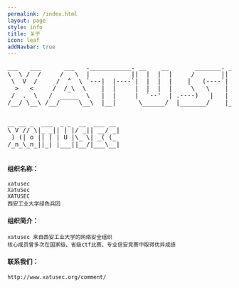 ```yaml
---
permalink: /index.html
layout: page
style: info
title: 关于
icon: leaf
addNavbar: true
---
```

<div class="hidden-xs">
    <pre>
___   ___      ___   .___________. __    __       _______. _______   ______  
\  \ /  /     /   \  |           ||  |  |  |     /       ||   ____| /      |  
 \  V  /     /  ^  \ `---|  |----`|  |  |  |    |   (----`|  |__   |  ,----'  
  >   <     /  /_\  \    |  |     |  |  |  |     \   \    |   __|  |  |       
 /  .  \   /  _____  \   |  |     |  `--'  | .----)   |   |  |____ |  `----.  
/__/ \__\ /__/     \__\  |__|      \______/  |_______/    |_______| \______|  
    </pre>
</div>

<div class="visible-xs">
    <pre>
__ __ _  ___  _ _  __  ___ __ 
\ V // \|_ _|| | |/ _|| __/ _|
 ) (| o || | | U |\_ \| _( (_ 
/_n_\_n_||_| |___||__/|___\__|
    </pre>
</div>

#### 组织名称：
    xatusec   
    XatuSec   
    XATUSEC   
    西安工业大学绿色兵团   

#### 组织简介：
    xatusec 来自西安工业大学的网络安全组织   
    核心成员曾多次在国家级、省级ctf比赛、专业信安竞赛中取得优异成绩  
    
#### 联系我们：
    http://www.xatusec.org/comment/   
